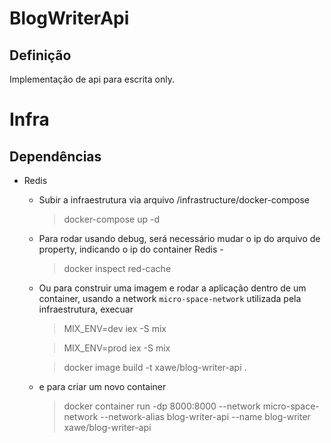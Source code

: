 # BlogWriterApi


## Definição

Implementação de api para escrita only.



# Infra

## Dependências

  - Redis
    
    * Subir a infraestrutura via arquivo /infrastructure/docker-compose               

      > docker-compose up -d

    * Para rodar usando debug, será necessário mudar o ip do arquivo de property, indicando o ip do container Redis - 
        
      > docker inspect red-cache

    * Ou para construir uma imagem e 
        rodar a aplicação dentro de um container, usando a network `micro-space-network` utilizada 
        pela infraestrutura, execuar

      > MIX_ENV=dev iex -S mix

      > MIX_ENV=prod iex -S mix

      > docker image build -t xawe/blog-writer-api .

    * e para criar um novo container
      
      > docker container run -dp 8000:8000 --network micro-space-network --network-alias blog-writer-api --name blog-writer xawe/blog-writer-api 
